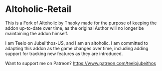 # Altoholic-Retail
This is a Fork of Altoholic by Thaoky made for the purpose of keeping the addon up-to-date over time, as the original Author will no longer be maintaining the addon himself.

I am Teelo on Jubei'thos-US, and I am an altoholic. I am committed to adapting this addon as the game changes over time, including adding support for tracking new features as they are introduced.

Want to support me on Patreon? https://www.patreon.com/teelojubeithos
